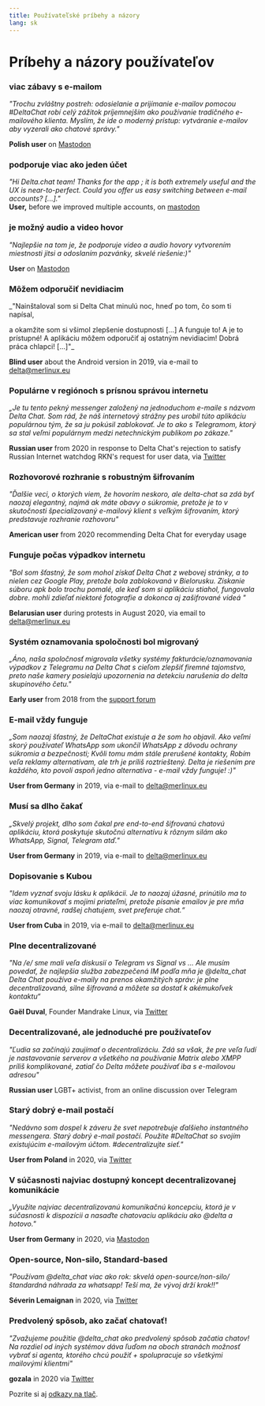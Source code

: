 ```yaml
---
title: Používateľské príbehy a názory
lang: sk 
---
```


# Príbehy a názory používateľov

### viac zábavy s e-mailom

_"Trochu zvláštny postreh: odosielanie a prijímanie e-mailov pomocou #DeltaChat robí celý zážitok príjemnejším ako používanie tradičného e-mailového klienta. Myslím, že ide o moderný prístup: vytváranie e-mailov aby vyzerali ako chatové správy."_

**Polish user** on [Mastodon](https://101010.pl/@michal/107107322703871076)

### podporuje viac ako jeden účet

_"Hi Delta.chat team! Thanks for the app ; it is both extremely useful and the UX is near-to-perfect. Could you offer us easy switching between e-mail accounts? [...]."_  
**User,** before we improved multiple accounts, on [mastodon](https://oc.todon.fr/@borispaing/106607795144753681)

### je možný audio a video hovor

_"Najlepšie na tom je, že podporuje video a audio hovory vytvorením miestnosti jitsi a odoslaním pozvánky, skvelé riešenie:)"_

**User** on [Mastodon](https://masto.1146.nohost.me/@lps/106303722917783273)

### Môžem odporučiť nevidiacim

_"Nainštaloval som si Delta Chat minulú noc, hneď po tom, čo som ti napísal,

a okamžite som si všimol zlepšenie dostupnosti [...]
A funguje to! A je to prístupné! A aplikáciu môžem odporučiť aj ostatným nevidiacim!
Dobrá práca chlapci! [...]"_

**Blind user** about the Android version in 2019, via e-mail to delta@merlinux.eu

### Populárne v regiónoch s prísnou správou internetu

_„Je tu tento pekný messenger založený na jednoduchom e-maile s názvom Delta Chat. Som rád, že náš internetový strážny pes urobil túto aplikáciu populárnou tým, že sa ju pokúsil zablokovať. Je to ako s Telegramom, ktorý sa stal veľmi populárnym medzi netechnickým publikom po zákaze."_

**Russian user** from 2020 in response to Delta Chat's rejection to satisfy Russian Internet watchdog RKN's request for user data, via [Twitter](https://twitter.com/Alex0s/status/1256841124427313153)

### Rozhovorové rozhranie s robustným šifrovaním

_"Ďalšie veci, o ktorých viem, že hovorím neskoro, ale delta-chat sa zdá byť naozaj elegantný, najmä ak máte obavy o súkromie, pretože je to v skutočnosti špecializovaný e-mailový klient s veľkým šifrovaním, ktorý predstavuje rozhranie rozhovoru"_

**American user** from 2020 recommending Delta Chat for everyday usage

### Funguje počas výpadkov internetu

_"Bol som šťastný, že som mohol získať Delta Chat z webovej stránky, a to nielen cez Google Play, pretože bola zablokovaná v Bielorusku. Získanie súboru apk bolo trochu pomalé, ale keď som si aplikáciu stiahol, fungovala dobre. mohli zdieľať niektoré fotografie a dokonca aj zašifrované videá "_

**Belarusian user** during protests in August 2020, via email to delta@merlinux.eu

### Systém oznamovania spoločnosti bol migrovaný

_„Áno, naša spoločnosť migrovala
všetky systémy fakturácie/oznamovania výpadkov
z Telegramu na Delta Chat
s cieľom zlepšiť firemné tajomstvo,
preto naše kamery posielajú upozornenia na detekciu narušenia
do delta skupinového četu."_

**Early user** from 2018 from the [support forum](https://support.delta.chat/t/clear-chat-function/163/8)


### E-mail vždy funguje

_„Som naozaj šťastný, že DeltaChat existuje a že som ho objavil.
Ako veľmi skorý používateľ WhatsApp som ukončil WhatsApp z dôvodu ochrany súkromia a bezpečnosti;
Kvôli tomu mám stále prerušené kontakty,
Robím veľa reklamy alternatívam, ale trh je príliš roztrieštený.
Delta je riešením pre každého, kto povolí aspoň jedno
alternatíva - e-mail vždy funguje! :)"_

**User from Germany** in 2019, via e-mail to delta@merlinux.eu


### Musí sa dlho čakať

_„Skvelý projekt, dlho som čakal
pre end-to-end šifrovanú chatovú aplikáciu, ktorá poskytuje skutočnú alternatívu k
rôznym silám ako WhatsApp, Signal, Telegram atď."_

**User from Germany** in 2019, via e-mail to delta@merlinux.eu


### Dopisovanie s Kubou

_"Idem vyznať svoju lásku k aplikácii.
Je to naozaj úžasné, prinútilo ma to viac komunikovať s mojimi priateľmi,
pretože písanie emailov je pre mňa naozaj otravné, radšej chatujem, svet preferuje chat.“_

**User from Cuba** in 2019, via e-mail to delta@merlinux.eu


### Plne decentralizované

_"Na /e/ sme mali veľa diskusií o Telegram vs Signal vs ...
Ale musím povedať, že najlepšia služba zabezpečená IM podľa mňa je @delta_chat
Delta Chat používa e-maily na prenos okamžitých správ:
je plne decentralizovaná, silne šifrovaná a môžete sa dostať k akémukoľvek kontaktu“_

**Gaël Duval**, Founder Mandrake Linux, via [Twitter](https://twitter.com/gael_duval/status/1122906779002777600)

### Decentralizované, ale jednoduché pre používateľov

_"Ľudia sa začínajú zaujímať o decentralizáciu. Zdá sa však, že pre veľa ľudí je nastavovanie serverov a všetkého na používanie Matrix alebo XMPP príliš komplikované, zatiaľ čo Delta môžete používať iba s e-mailovou adresou"_

**Russian user** LGBT+ activist, from an online discussion over Telegram

### Starý dobrý e-mail postačí

_"Nedávno som dospel k záveru
že svet nepotrebuje ďalšieho instantného messengera.
Starý dobrý e-mail postačí.
Použite #DeltaChat so svojím existujúcim e-mailovým účtom. #decentralizujte sieť."_

**User from Poland** in 2020, via [Twitter](https://twitter.com/MichalNarecki/status/1280820973902745600)


### V súčasnosti najviac dostupný koncept decentralizovanej komunikácie

_„Využite najviac decentralizovanú komunikačnú koncepciu, ktorá je v súčasnosti k dispozícii
a nasaďte chatovaciu aplikáciu ako @delta a hotovo."_

**User from Germany** in 2020, via [Mastodon](https://mastodon.bayern/@binaryflo85/103273050438673883)


### Open-source, Non-silo, Standard-based

_"Používam @delta_chat viac ako rok:
skvelá open-source/non-silo/štandardná náhrada za whatsapp!
Teší ma, že vývoj drží krok!!"_

**Séverin Lemaignan** in 2020, via [Twitter](https://twitter.com/skadge/status/1276515066393878529)


### Predvolený spôsob, ako začať chatovať!

_"Zvažujeme použitie @delta_chat ako predvolený spôsob začatia chatov!
Na rozdiel od iných systémov dáva ľuďom na oboch stranách možnosť vybrať si agenta, ktorého chcú použiť +
spolupracuje so všetkými mailovými klientmi"_

**gozala** in 2020 via [Twitter](https://twitter.com/gozala/status/1281346020664729600)


Pozrite si aj [odkazy na tlač](references).
